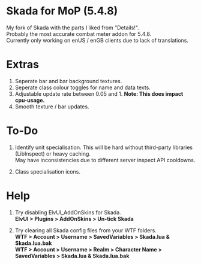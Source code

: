 # Skada for MoP (5.4.8)
My fork of Skada with the parts I liked from "Details!".  
Probably the most accurate combat meter addon for 5.4.8.  
Currently only working on enUS / enGB clients due to lack of translations.  

# Extras
1. Seperate bar and bar background textures.
2. Seperate class colour toggles for name and data texts.
3. Adjustable update rate between 0.05 and 1. **Note: This does impact cpu-usage.**
4. Smooth texture / bar updates.

# To-Do
1. Identify unit specialisation. This will be hard without third-party libraries (LibInspect) or heavy caching.  
 May have inconsistencies due to different server inspect API cooldowns.

2. Class specialisation icons.

# Help
1. Try disabling ElvUI_AddOnSkins for Skada.  
**ElvUI > Plugins > AddOnSkins > Un-tick Skada**  

2. Try clearing all Skada config files from your WTF folders.  
**WTF > Account > Username > SavedVariables > Skada.lua & Skada.lua.bak**  
**WTF > Account > Username > Realm > Character Name > SavedVariables > Skada.lua & Skada.lua.bak**
